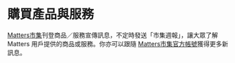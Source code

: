 # 購買產品與服務

[Matters市集](https://matters.news/tags/VGFnOjE2NDIx)刊登商品／服務宣傳訊息，不定時發送「市集週報」，讓大眾了解 Matters 用戶提供的商品或服務。你亦可以跟隨 [Matters市集官方帳號](https://matters.news/@mattersmarket)獲得更多新訊息。

